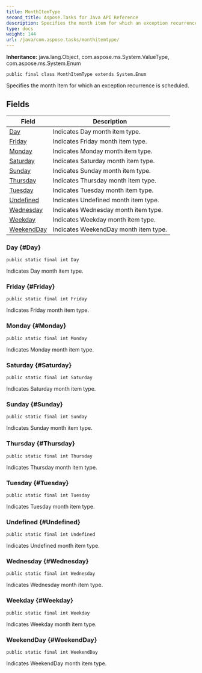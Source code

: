 ```yaml
---
title: MonthItemType
second_title: Aspose.Tasks for Java API Reference
description: Specifies the month item for which an exception recurrence is scheduled.
type: docs
weight: 144
url: /java/com.aspose.tasks/monthitemtype/
---
```


**Inheritance:**
java.lang.Object, com.aspose.ms.System.ValueType, com.aspose.ms.System.Enum
```
public final class MonthItemType extends System.Enum
```

Specifies the month item for which an exception recurrence is scheduled.
## Fields

| Field | Description |
| --- | --- |
| [Day](#Day) | Indicates Day month item type. |
| [Friday](#Friday) | Indicates Friday month item type. |
| [Monday](#Monday) | Indicates Monday month item type. |
| [Saturday](#Saturday) | Indicates Saturday month item type. |
| [Sunday](#Sunday) | Indicates Sunday month item type. |
| [Thursday](#Thursday) | Indicates Thursday month item type. |
| [Tuesday](#Tuesday) | Indicates Tuesday month item type. |
| [Undefined](#Undefined) | Indicates Undefined month item type. |
| [Wednesday](#Wednesday) | Indicates Wednesday month item type. |
| [Weekday](#Weekday) | Indicates Weekday month item type. |
| [WeekendDay](#WeekendDay) | Indicates WeekendDay month item type. |
### Day {#Day}
```
public static final int Day
```


Indicates Day month item type.

### Friday {#Friday}
```
public static final int Friday
```


Indicates Friday month item type.

### Monday {#Monday}
```
public static final int Monday
```


Indicates Monday month item type.

### Saturday {#Saturday}
```
public static final int Saturday
```


Indicates Saturday month item type.

### Sunday {#Sunday}
```
public static final int Sunday
```


Indicates Sunday month item type.

### Thursday {#Thursday}
```
public static final int Thursday
```


Indicates Thursday month item type.

### Tuesday {#Tuesday}
```
public static final int Tuesday
```


Indicates Tuesday month item type.

### Undefined {#Undefined}
```
public static final int Undefined
```


Indicates Undefined month item type.

### Wednesday {#Wednesday}
```
public static final int Wednesday
```


Indicates Wednesday month item type.

### Weekday {#Weekday}
```
public static final int Weekday
```


Indicates Weekday month item type.

### WeekendDay {#WeekendDay}
```
public static final int WeekendDay
```


Indicates WeekendDay month item type.

